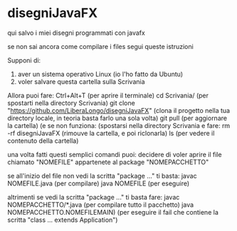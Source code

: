# disegniJavaFX
qui salvo i miei disegni programmati con javafx

se non sai ancora come compilare i files segui queste istruzioni

Supponi di:
1. aver un sistema operativo Linux (io l'ho fatto da Ubuntu)
2. voler salvare questa cartella sulla Scrivania

Allora puoi fare:
Ctrl+Alt+T
(per aprire il terminale)
cd Scrivania/
(per spostarti nella directory Scrivania)
git clone "https://github.com/LiberaLongo/disegniJavaFX"
(clona il progetto nella tua directory locale, in teoria basta farlo una sola volta)
git pull
(per aggiornare la cartella)
(e se non funziona:
(spostarsi nella directory Scrivania e fare:
rm -rf disegniJavaFX
(rimouve la cartella, e poi riclonarla)
ls
(per vedere il contenuto della cartella)

una volta fatti questi semplici comandi puoi:
decidere di voler aprire il file chiamato "NOMEFILE" appartenete al package "NOMEPACCHETTO"

se all'inizio del file non vedi la scritta "package ..."
ti basta:
javac NOMEFILE.java
(per compilare)
java NOMEFILE
(per eseguire)

altrimenti se vedi la scritta "package ..."
ti basta fare:
javac NOMEPACCHETTO/*.java
(per compilare tutto il pacchetto)
java NOMEPACCHETTO.NOMEFILEMAIN)
(per eseguire il fail che contiene la scritta "class ... extends Application")
